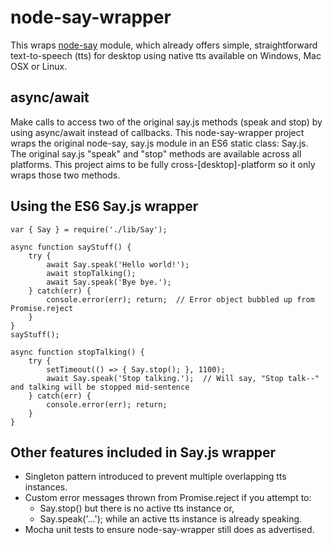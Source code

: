 # node-say-wrapper
This wraps [node-say](https://github.com/marak/say.js/) module, which already offers simple, straightforward text-to-speech (tts) for desktop using native tts available on Windows, Mac OSX or Linux.  
  
## async/await
Make calls to access two of the original say.js methods (speak and stop) by using async/await instead of callbacks. This node-say-wrapper project wraps the original node-say, say.js module in an ES6 static class: Say.js. The original say.js "speak" and "stop" methods are available across all platforms. This project aims to be fully cross-[desktop]-platform so it only wraps those two methods.
  
## Using the ES6 Say.js wrapper
```
var { Say } = require('./lib/Say');

async function sayStuff() {
    try {
        await Say.speak('Hello world!');
        await stopTalking();
        await Say.speak('Bye bye.');
    } catch(err) {
        console.error(err); return;  // Error object bubbled up from Promise.reject
    }
}
sayStuff();

async function stopTalking() {
    try {
        setTimeout(() => { Say.stop(); }, 1100);
        await Say.speak('Stop talking.');  // Will say, "Stop talk--" and talking will be stopped mid-sentence
    } catch(err) {
        console.error(err); return;
    }
}
```
  
## Other features included in Say.js wrapper
- Singleton pattern introduced to prevent multiple overlapping tts instances. 
- Custom error messages thrown from Promise.reject if you attempt to:
    - Say.stop() but there is no active tts instance or,
    - Say.speak('...'); while an active tts instance is already speaking.
- Mocha unit tests to ensure node-say-wrapper still does as advertised.
  